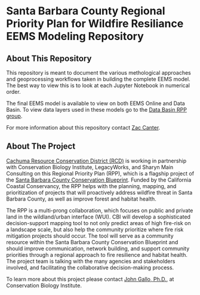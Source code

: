 # Santa Barbara County Regional Priority Plan for Wildfire Resiliance EEMS Modeling Repository

## About This Repository

This repository is meant to document the various methological approaches and geoprocessing workflows taken in building the complete EEMS model. The best way to view this is to look at each Jupyter Notebook in numerical order.

The final EEMS model is available to view on both EEMS Online and Data Basin. To view data layers used in these models go to the [Data Basin RPP group](https://databasin.org/groups/a7a78b77e731438ab564e033d5d221f4/).

For more information about this repository contact [Zac Canter](https://consbio.org/people/staff/zac-canter).

## About The Project

[Cachuma Resource Conservation District (RCD)](https://www.rcdsantabarbara.org/) is working in partnership with Conservation Biology Institute, LegacyWorks, and Sharyn Main Consulting on this Regional Priority Plan (RPP), which is a flagship project of the [Santa Barbara County Conservation Blueprint](https://consbio.org/products/projects/sb-blueprint). Funded by the California Coastal Conservancy, the RPP helps with the planning, mapping, and prioritization of projects that will proactively address wildfire threat in Santa Barbara County, as well as improve forest and habitat health.

The RPP is a multi-prong collaboration, which focuses on public and private land in the wildland/urban interface (WUI). CBI will develop a sophisticated decision-support mapping tool to not only predict areas of high fire-risk on a landscape scale, but also help the community prioritize where fire risk mitigation projects should occur. The tool will serve as a community resource within the Santa Barbara County Conservation Blueprint and should improve communication, network building, and support community priorities through a regional approach to fire resilience and habitat health. The project team is talking with the many agencies and stakeholders involved, and facilitating the collaborative decision-making process.

To learn more about this project please contact [John Gallo, Ph.D.](https://consbio.org/people/staff/john-gallo), at Conservation Biology Institute.